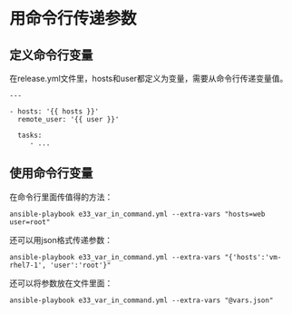 # 用命令行传递参数

## 定义命令行变量

在release.yml文件里，hosts和user都定义为变量，需要从命令行传递变量值。

```
---

- hosts: '{{ hosts }}'
  remote_user: '{{ user }}'

  tasks:
     - ...

```

## 使用命令行变量

在命令行里面传值得的方法：  
```
ansible-playbook e33_var_in_command.yml --extra-vars "hosts=web user=root"
```

还可以用json格式传递参数：  
```
ansible-playbook e33_var_in_command.yml --extra-vars "{'hosts':'vm-rhel7-1', 'user':'root'}"
```

还可以将参数放在文件里面：  
```
ansible-playbook e33_var_in_command.yml --extra-vars "@vars.json"
```
